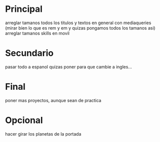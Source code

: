 <!-- Mirar de poner en los botones del menu que sea un <a/> y en el href pasarle el nombre y esto deberia salir en la url -->

# Principal

arreglar tamanos todos los titulos y textos en general con mediaqueries (mirar bien lo que es rem y em y quizas pongamos todos los tamanos asi)
arreglar tamanos skills en movil

# Secundario

pasar todo a espanol
quizas poner para que cambie a ingles...

# Final

poner mas proyectos, aunque sean de practica

# Opcional

hacer girar los planetas de la portada
